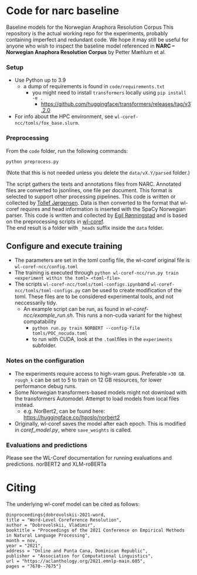 # Code for narc baseline
Baseline models for the Norwegian Anaphora Resolution Corpus
This repository is the actual working repo for the experiments, probably containing imperfect and redundant code. We hope it may still be useful for anyone who wish to inspect the baseline model referenced in **NARC – Norwegian Anaphora Resolution Corpus** by Petter Mæhlum et al. 

### Setup
- Use Python up to 3.9
    - a dump of requirements is found in `code/requirements.txt`
        - you might need to install `transformers` locally using `pip install -e .`
            - https://github.com/huggingface/transformers/releases/tag/v3.2.0
- For info about the HPC environment, see `wl-coref-ncc/tomls/fox_base.slurm`.

### Preprocessing 
From the `code` folder, run the following commands:
```
python preprocess.py
```
(Note that this is not needed unless you delete the `data/vX.Y/parsed` folder.)


The script gathers the texts and annotations files from NARC. Annotated files are converted to jsonlines, one file per document. This format is selected to support other processing pipelines. This code is written or collected by [Tollef Jørgensen](https://github.com/tollefj). Data is then converted to the format that wl-coref requires and head information is inserted with the SpaCy Norwegian parser. This code is written and collected by [Egil Rønningstad](https://github.com/egilron) and is based on the preprocessing scripts in [wl-coref](https://github.com/vdobrovolskii/wl-coref).  
The end result is a folder with `_heads` suffix inside the `data` folder.

## Configure and execute training
- The parameters are set in the toml config file, the wl-coref original file is `wl-coref-ncc/config.toml`
- The training is executed through `python wl-coref-ncc/run.py train <experiment within the toml> <toml-file>`
- The scripts `wl-coref-ncc/tomls/toml-configs.ipynb`and `wl-coref-ncc/tomls/toml-configs.py` can be used to create modification of the toml. These files are to be considered experimental tools, and not neccessarily tidy.
    - An example script can be run, as found in *wl-coref-ncc/example_run.sh*. This runs a non-cuda variant for the highest compatability
        - `python run.py train NORBERT --config-file tomls/POC_nocuda.toml`
        - to run with CUDA, look at the `.toml`files in the `experiments` subfolder.

### Notes on the configuration
- The experiments require access to high-vram gpus. Preferable `>30 GB`. `rough_k` can be set to 5 to train on 12 GB resources, for lower performance debug runs.
- Some Norwegian transformers-based models might not download with the transformers Automodel. Attempt to load models from local files instead.
    - e.g. NorBert2, can be found here: https://huggingface.co/ltgoslo/norbert2
- Originally, wl-coref saves the model after each epoch. This is modified in *coref_model.py*, where `save_weights` is called.


### Evaluations and predictions
Please see the WL-Coref documentation for running evaluations and predictions.
norBERT2 and XLM-roBERTa

# Citing
The underlying wl-coref model can be cited as follows:
```
@inproceedings{dobrovolskii-2021-word,
title = "Word-Level Coreference Resolution",
author = "Dobrovolskii, Vladimir",
booktitle = "Proceedings of the 2021 Conference on Empirical Methods in Natural Language Processing",
month = nov,
year = "2021",
address = "Online and Punta Cana, Dominican Republic",
publisher = "Association for Computational Linguistics",
url = "https://aclanthology.org/2021.emnlp-main.605",
pages = "7670--7675"}
```